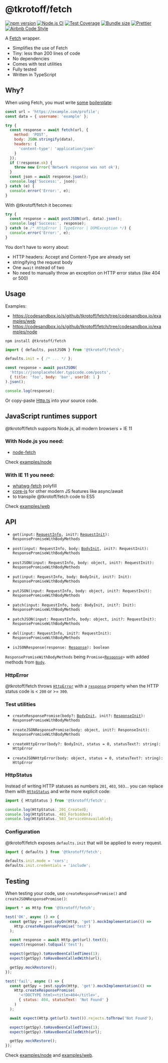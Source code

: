 # @tkrotoff/fetch

[![npm version](https://badge.fury.io/js/%40tkrotoff%2Ffetch.svg)](https://www.npmjs.com/package/@tkrotoff/fetch)
[![Node.js CI](https://github.com/tkrotoff/fetch/workflows/Node.js%20CI/badge.svg?branch=master)](https://github.com/tkrotoff/fetch/actions)
[![Test Coverage](https://api.codeclimate.com/v1/badges/67aaf07dd7577e2ef340/test_coverage)](https://codeclimate.com/github/tkrotoff/fetch/test_coverage)
[![Bundle size](https://badgen.net/bundlephobia/minzip/@tkrotoff/fetch)](https://bundlephobia.com/result?p=@tkrotoff/fetch)
[![Prettier](https://img.shields.io/badge/code_style-prettier-ff69b4.svg)](https://github.com/prettier/prettier)
[![Airbnb Code Style](https://badgen.net/badge/code%20style/airbnb/ff5a5f?icon=airbnb)](https://github.com/airbnb/javascript)

A [Fetch](https://developer.mozilla.org/en-US/docs/Web/API/Fetch_API) wrapper.

- Simplifies the use of Fetch
- Tiny: less than 200 lines of code
- No dependencies
- Comes with test utilities
- Fully tested
- Written in TypeScript

## Why?

When using Fetch, you must write [some](https://developer.mozilla.org/en-US/docs/Web/API/Fetch_API/Using_Fetch#Uploading_JSON_data) [boilerplate](https://developer.mozilla.org/en-US/docs/Web/API/Fetch_API/Using_Fetch#Checking_that_the_fetch_was_successful):

```JavaScript
const url = 'https://example.com/profile';
const data = { username: 'example' };

try {
  const response = await fetch(url, {
    method: 'POST',
    body: JSON.stringify(data),
    headers: {
      'content-type': 'application/json'
    }
  });
  if (!response.ok) {
    throw new Error('Network response was not ok');
  }
  const json = await response.json();
  console.log('Success:', json);
} catch (e) {
  console.error('Error:', e);
}
```

With @tkrotoff/fetch it becomes:

```JavaScript
try {
  const response = await postJSON(url, data).json();
  console.log('Success:', response);
} catch (e /* HttpError | TypeError | DOMException */) {
  console.error('Error:', e);
}
```

You don't have to worry about:

- HTTP headers: Accept and Content-Type are already set
- stringifying the request body
- One `await` instead of two
- No need to manually throw an exception on HTTP error status (like 404 or 500)

## Usage

Examples:

- https://codesandbox.io/s/github/tkrotoff/fetch/tree/codesandbox.io/examples/web
- https://codesandbox.io/s/github/tkrotoff/fetch/tree/codesandbox.io/examples/node

`npm install @tkrotoff/fetch`

```JavaScript
import { defaults, postJSON } from '@tkrotoff/fetch';

defaults.init = { /* ... */ };

const response = await postJSON(
  'https://jsonplaceholder.typicode.com/posts',
  { title: 'foo', body: 'bar', userId: 1 }
).json();

console.log(response);
```

Or copy-paste [Http.ts](src/Http.ts) into your source code.

## JavaScript runtimes support

@tkrotoff/fetch supports Node.js, all modern browsers + IE 11

### With Node.js you need:

- [node-fetch](https://github.com/node-fetch/node-fetch)

Check [examples/node](examples/node)

### With IE 11 you need:

- [whatwg-fetch](https://github.com/github/fetch) polyfill
- [core-js](https://github.com/zloirock/core-js) for other modern JS features like async/await
- to transpile @tkrotoff/fetch code to ES5

Check [examples/web](examples/web)

## API

- `get(input:` [`RequestInfo`](https://fetch.spec.whatwg.org/#requestinfo)`, init?:` [`RequestInit`](https://fetch.spec.whatwg.org/#requestinit)`): ResponsePromiseWithBodyMethods`

- `post(input: RequestInfo, body:` [`BodyInit`](https://fetch.spec.whatwg.org/#bodyinit)`, init?: RequestInit): ResponsePromiseWithBodyMethods`
- `postJSON(input: RequestInfo, body: object, init?: RequestInit): ResponsePromiseWithBodyMethods`

- `put(input: RequestInfo, body: BodyInit, init?: Init): ResponsePromiseWithBodyMethods`
- `putJSON(input: RequestInfo, body: object, init?: RequestInit): ResponsePromiseWithBodyMethods`

- `patch(input: RequestInfo, body: BodyInit, init?: Init): ResponsePromiseWithBodyMethods`
- `patchJSON(input: RequestInfo, body: object, init?: RequestInit): ResponsePromiseWithBodyMethods`

- `del(input: RequestInfo, init?: RequestInit): ResponsePromiseWithBodyMethods`

- `isJSONResponse(response: `[`Response`](https://fetch.spec.whatwg.org/#response)`): boolean`

`ResponsePromiseWithBodyMethods` being `Promise<`[`Response`](https://fetch.spec.whatwg.org/#response)`>` with added methods from [`Body`](https://fetch.spec.whatwg.org/#body-mixin).

### HttpError

@tkrotoff/fetch throws [`HttpError`](src/HttpError.ts) with a [`response`](https://fetch.spec.whatwg.org/#response) property when the HTTP status code is < `200` or >= `300`.

### Test utilities

- `createResponsePromise(body?:` [`BodyInit`](https://fetch.spec.whatwg.org/#bodyinit)`, init?:` [`ResponseInit`](https://fetch.spec.whatwg.org/#responseinit)`): ResponsePromiseWithBodyMethods`
- `createJSONResponsePromise(body: object, init?: ResponseInit): ResponsePromiseWithBodyMethods`

- `createHttpError(body?: BodyInit, status = 0, statusText?: string): HttpError`
- `createJSONHttpError(body: object, status = 0, statusText?: string): HttpError`

### HttpStatus

Instead of writing HTTP statuses as numbers `201`, `403`, `503`... you can replace them with [`HttpStatus`](src/HttpStatus.ts) and write more explicit code:

```JavaScript
import { HttpStatus } from '@tkrotoff/fetch';

console.log(HttpStatus._201_Created);
console.log(HttpStatus._403_Forbidden);
console.log(HttpStatus._503_ServiceUnavailable);
```

### Configuration

@tkrotoff/fetch exposes `defaults.init` that will be applied to every request.

```JavaScript
import { defaults } from '@tkrotoff/fetch';

defaults.init.mode = 'cors';
defaults.init.credentials = 'include';
```

## Testing

When testing your code, use `createResponsePromise()` and `createJSONResponsePromise()`:

```JavaScript
import * as Http from '@tkrotoff/fetch';

test('OK', async () => {
  const getSpy = jest.spyOn(Http, 'get').mockImplementation(() =>
    Http.createResponsePromise('test')
  );

  const response = await Http.get(url).text();
  expect(response).toEqual('test');

  expect(getSpy).toHaveBeenCalledTimes(1);
  expect(getSpy).toHaveBeenCalledWith(url);

  getSpy.mockRestore();
});

test('fail', async () => {
  const getSpy = jest.spyOn(Http, 'get').mockImplementation(() =>
    Http.createResponsePromise(
      '<!DOCTYPE html><title>404</title>',
      { status: 404, statusText: 'Not Found' }
    )
  );

  await expect(Http.get(url).text()).rejects.toThrow('Not Found');

  expect(getSpy).toHaveBeenCalledTimes(1);
  expect(getSpy).toHaveBeenCalledWith(url);

  getSpy.mockRestore();
});
```

Check [examples/node](examples/node) and [examples/web](examples/web).
